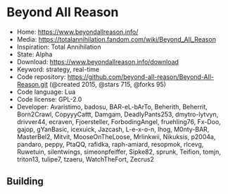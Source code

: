 # Beyond All Reason

- Home: https://www.beyondallreason.info/
- Media: https://totalannihilation.fandom.com/wiki/Beyond_All_Reason
- Inspiration: Total Annihilation
- State: Alpha
- Download: https://www.beyondallreason.info/download
- Keyword: strategy, real-time
- Code repository: https://github.com/beyond-all-reason/Beyond-All-Reason.git (@created 2015, @stars 715, @forks 95)
- Code language: Lua
- Code license: GPL-2.0
- Developer: Avaristimo, badosu, BAR-eL-bArTo, Beherith, Beherrit, Born2Crawl, CopyyyCattt, Damgam, DeadlyPants253, dmytro-lytvyn, drivver44, ecraven, Fjoersteller, ForbodingAngel, fruehling76, Fx-Doo, gajop, gYanBasic, icexuick, Jazcash, L-e-x-o-n, lhog, M0nty-BAR, MasterBel2, Mitvit, MooseOnTheLoose, Mrlinkwii, Nikuksis, p2004a, pandaro, peppy, PtaQQ, rafidka, raph-amiard, resopmok, rlcevg, Ruwetuin, silentwings, simeonpfeiffer, Sipke82, sprunk, Teifion, tomjn, triton13, tulipe7, tzaeru, WatchTheFort, Zecrus2

## Building 
